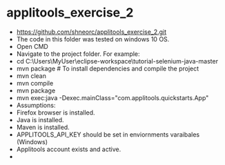 # applitools_exercise_2
- https://github.com/shneorc/applitools_exercise_2.git
- The code in this folder was tested on windows 10 OS.
- Open CMD
- Navigate to the project folder. For example:
- cd C:\Users\MyUser\eclipse-workspace\tutorial-selenium-java-master
- mvn package  # To install dependencies and compile the project 
- mvn clean
- mvn compile
- mvn package
- mvn exec:java -Dexec.mainClass="com.applitools.quickstarts.App"
- Assumptions:
- Firefox browser is installed.
- Java is installed.
- Maven is installed.
- APPLITOOLS_API_KEY should be set in enviornments varaibales (Windows)
- Applitools account exists and active.
- 
